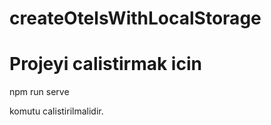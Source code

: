 # createOtelsWithLocalStorage

# Projeyi calistirmak icin 

npm run serve 

komutu calistirilmalidir. 
